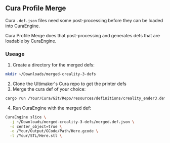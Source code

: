 ## Cura Profile Merge

Cura `.def.json` files need some post-processing before they can be loaded into CuraEngine.

Cura Profile Merge does that post-processing and generates defs that are loadable by CuraEngine.

### Useage

1. Create a directory for the merged defs:
  ```bash
  mkdir ~/Downloads/merged-creality-3-defs
  ```
2. Clone the Ultimaker's Cura repo to get the printer defs
3. Merge the cura def of your choice:
  ```bash
  cargo run /Your/Cura/Git/Repo/resources/definitions/creality_ender3.def.json ~/Downloads/merged-creality-3-defs/
  ```
4. Run CuraEngine with the merged def:
```bash
CuraEngine slice \
  -j ~/Downloads/merged-creality-3-defs/merged.def.json \
  -s center_object=true \
  -o /Your/Output/GCode/Path/Here.gcode \
  -l /Your/STL/Here.stl \
```
